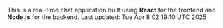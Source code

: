 This is a real-time chat application built using **React** for the frontend and **Node.js** for the backend.
Last updated: Tue Apr  8 02:19:10 UTC 2025
